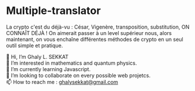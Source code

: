 # Multiple-translator
La crypto c'est du déjà-vu : César, Vigenère, transposition, substitution, ON CONNAÎT DÉJÀ ! On aimerait passer à un level supérieur nous, alors maintenant, on vous enchaîne différentes méthodes de crypto en un seul outil simple et pratique.

👋 Hi, I’m Ghaly L. SEKKAT <br/>
👀 I’m interested in mathematics and quantum physics. <br/>
🌱 I’m currently learning Javascript. <br/>
💞️ I’m looking to collaborate on every possible web projetcs. <br/>
📫 How to reach me : ghalysekkat@gmail.com <br/>
